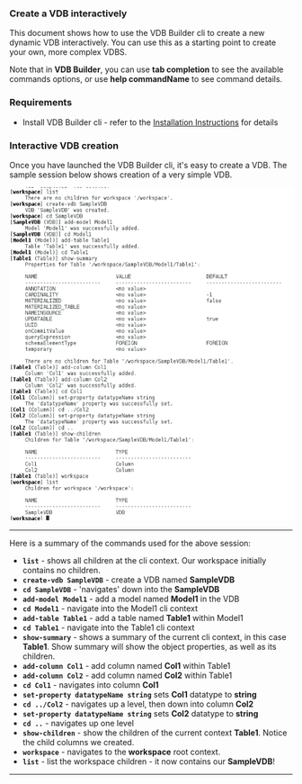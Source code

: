 ### Create a VDB interactively

This document shows how to use the VDB Builder cli to create a new dynamic VDB interactively.  You can use this as a starting point to create your own, more complex VDBS.

Note that in __VDB Builder__, you can use __tab completion__ to see the available commands options, or use __help commandName__ to see command details.


### Requirements

* Install VDB Builder cli - refer to the [Installation Instructions](install-cli.md) for details


### Interactive VDB creation

Once you have launched the VDB Builder cli, it's easy to create a VDB.  The sample session below shows creation of a very simple VDB.

![Create VDB Session](img/cli-createVDB-session.png)

---
Here is a summary of the commands used for the above session:

* __`list`__ - shows all children at the cli context.  Our workspace initially contains no children.
* __`create-vdb SampleVDB`__ - create a VDB named __SampleVDB__
* __`cd SampleVDB`__ - 'navigates' down into the __SampleVDB__ 
* __`add-model Model1`__ - add a model named __Model1__ in the VDB
* __`cd Model1`__ - navigate into the Model1 cli context
* __`add-table Table1`__ - add a table named __Table1__ within Model1
* __`cd Table1`__ - navigate into the Table1 cli context
* __`show-summary`__ - shows a summary of the current cli context, in this case __Table1__.  Show summary will show the object properties, as well as its children.
* __`add-column Col1`__ - add column named __Col1__ within Table1
* __`add-column Col2`__ - add column named __Col2__ within Table1
* __`cd Col1`__ - navigates into column __Col1__
* __`set-property datatypeName string`__ sets __Col1__ datatype to __string__
* __`cd ../Col2`__ - navigates up a level, then down into column __Col2__
* __`set-property datatypeName string`__ sets __Col2__ datatype to __string__
* __`cd ..`__ - navigates up one level
* __`show-children`__ - show the children of the current context __Table1__.  Notice the child columns we created.
* __`workspace`__ - navigates to the __workspace__ root context.
* __`list`__ - list the workspace children - it now contains our __SampleVDB__!

---
